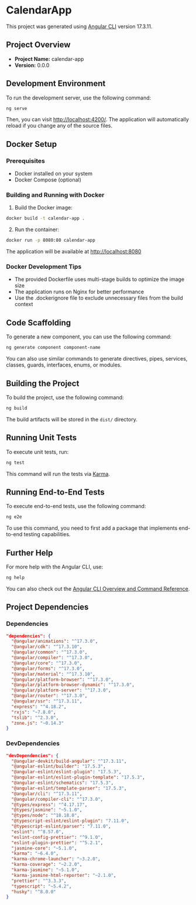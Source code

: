 # **CalendarApp**

This project was generated using [Angular CLI](https://github.com/angular/angular-cli) version 17.3.11.

## **Project Overview**

- **Project Name:** calendar-app
- **Version:** 0.0.0

## **Development Environment**

To run the development server, use the following command:

```bash
ng serve
```

Then, you can visit [http://localhost:4200/](http://localhost:4200/). The application will automatically reload if you change any of the source files.

## **Docker Setup**

### Prerequisites

- Docker installed on your system
- Docker Compose (optional)

### Building and Running with Docker

1. Build the Docker image:

```bash
docker build -t calendar-app .
```

2. Run the container:

```bash
docker run -p 8080:80 calendar-app
```

The application will be available at [http://localhost:8080](http://localhost:8080)

### Docker Development Tips

- The provided Dockerfile uses multi-stage builds to optimize the image size
- The application runs on Nginx for better performance
- Use the .dockerignore file to exclude unnecessary files from the build context

## **Code Scaffolding**

To generate a new component, you can use the following command:

```bash
ng generate component component-name
```

You can also use similar commands to generate directives, pipes, services, classes, guards, interfaces, enums, or modules.

## **Building the Project**

To build the project, use the following command:

```bash
ng build
```

The build artifacts will be stored in the `dist/` directory.

## **Running Unit Tests**

To execute unit tests, run:

```bash
ng test
```

This command will run the tests via [Karma](https://karma-runner.github.io).

## **Running End-to-End Tests**

To execute end-to-end tests, use the following command:

```bash
ng e2e
```

To use this command, you need to first add a package that implements end-to-end testing capabilities.

## **Further Help**

For more help with the Angular CLI, use:

```bash
ng help
```

You can also check out the [Angular CLI Overview and Command Reference](https://angular.io/cli).

## **Project Dependencies**

### **Dependencies**

```json
"dependencies": {
  "@angular/animations": "^17.3.0",
  "@angular/cdk": "^17.3.10",
  "@angular/common": "^17.3.0",
  "@angular/compiler": "^17.3.0",
  "@angular/core": "^17.3.0",
  "@angular/forms": "^17.3.0",
  "@angular/material": "^17.3.10",
  "@angular/platform-browser": "^17.3.0",
  "@angular/platform-browser-dynamic": "^17.3.0",
  "@angular/platform-server": "^17.3.0",
  "@angular/router": "^17.3.0",
  "@angular/ssr": "^17.3.11",
  "express": "^4.18.2",
  "rxjs": "~7.8.0",
  "tslib": "^2.3.0",
  "zone.js": "~0.14.3"
}
```

### **DevDependencies**

```json
"devDependencies": {
  "@angular-devkit/build-angular": "^17.3.11",
  "@angular-eslint/builder": "17.5.3",
  "@angular-eslint/eslint-plugin": "17.5.3",
  "@angular-eslint/eslint-plugin-template": "17.5.3",
  "@angular-eslint/schematics": "17.5.3",
  "@angular-eslint/template-parser": "17.5.3",
  "@angular/cli": "^17.3.11",
  "@angular/compiler-cli": "^17.3.0",
  "@types/express": "^4.17.17",
  "@types/jasmine": "~5.1.0",
  "@types/node": "^18.18.0",
  "@typescript-eslint/eslint-plugin": "7.11.0",
  "@typescript-eslint/parser": "7.11.0",
  "eslint": "^8.57.0",
  "eslint-config-prettier": "^9.1.0",
  "eslint-plugin-prettier": "^5.2.1",
  "jasmine-core": "~5.1.0",
  "karma": "~6.4.0",
  "karma-chrome-launcher": "~3.2.0",
  "karma-coverage": "~2.2.0",
  "karma-jasmine": "~5.1.0",
  "karma-jasmine-html-reporter": "~2.1.0",
  "prettier": "^3.3.3",
  "typescript": "~5.4.2",
  "husky": "^8.0.0"
}
```
